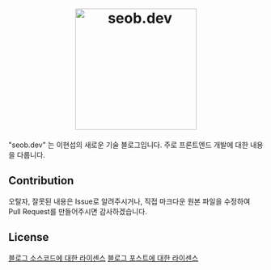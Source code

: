 <h1 align="center">
  <img width="240px" src="https://user-images.githubusercontent.com/6940487/111063662-4a18f100-84f3-11eb-80fe-eb46f70f0fa9.png" alt="seob.dev" >
</h1>

"seob.dev" 는 이현섭의 새로운 기술 블로그입니다. 주로 프론트엔드 개발에 대한 내용을 다룹니다.

## Contribution

오탈자, 잘못된 내용은 Issue로 알려주시거나, 직접 마크다운 원본 파일을 수정하여 Pull Request를 만들어주시면 감사하겠습니다.

## License

[블로그 소스코드에 대한 라이센스](./LICENSE)
[블로그 포스트에 대한 라이센스](./content/LICENSE.md)
